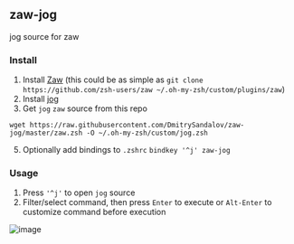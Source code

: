 ## zaw-jog

jog source for zaw

### Install

1. Install [Zaw](https://github.com/zsh-users/zaw#install) (this could be as simple as `git clone https://github.com/zsh-users/zaw ~/.oh-my-zsh/custom/plugins/zaw`)
2. Install [jog](https://github.com/natethinks/jog)
3. Get `jog` `zaw` source from this repo

```
wget https://raw.githubusercontent.com/DmitrySandalov/zaw-jog/master/zaw.zsh -O ~/.oh-my-zsh/custom/jog.zsh
```

5. Optionally add bindings to `.zshrc` `bindkey '^j' zaw-jog`

### Usage

1. Press `'^j'` to open `jog` source
2. Filter/select command, then press `Enter` to execute or `Alt-Enter` to customize command before execution

![image](https://user-images.githubusercontent.com/1167276/140936374-feaec0a2-7ca9-4cf1-aae1-beb8a59f9ee0.png)
